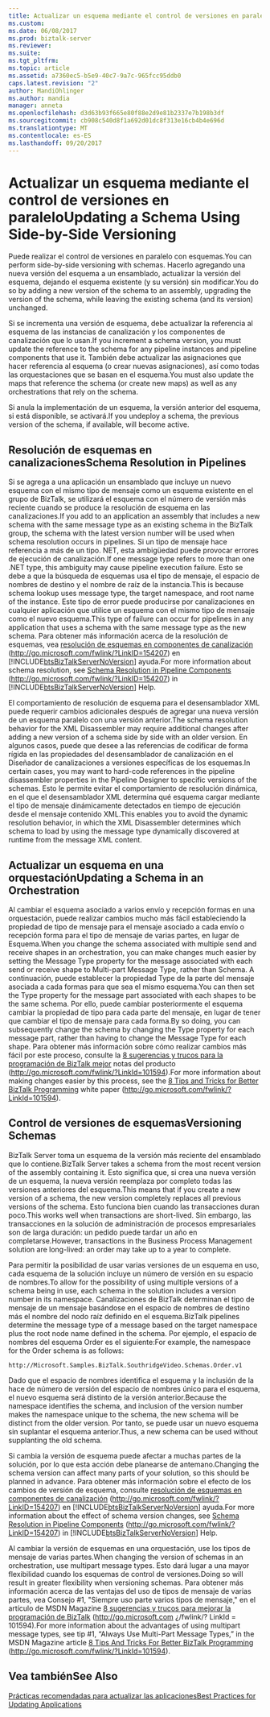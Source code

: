 ```yaml
---
title: Actualizar un esquema mediante el control de versiones en paralelo | Documentos de Microsoft
ms.custom: 
ms.date: 06/08/2017
ms.prod: biztalk-server
ms.reviewer: 
ms.suite: 
ms.tgt_pltfrm: 
ms.topic: article
ms.assetid: a7360ec5-b5e9-40c7-9a7c-965fcc95ddb0
caps.latest.revision: "2"
author: MandiOhlinger
ms.author: mandia
manager: anneta
ms.openlocfilehash: d3d63b93f665e80f88e2d9e81b2337e7b198b3df
ms.sourcegitcommit: cb908c540d8f1a692d01dc8f313e16cb4b4e696d
ms.translationtype: MT
ms.contentlocale: es-ES
ms.lasthandoff: 09/20/2017
---
```

# <a name="updating-a-schema-using-side-by-side-versioning"></a><span data-ttu-id="9dc56-102">Actualizar un esquema mediante el control de versiones en paralelo</span><span class="sxs-lookup"><span data-stu-id="9dc56-102">Updating a Schema Using Side-by-Side Versioning</span></span>
<span data-ttu-id="9dc56-103">Puede realizar el control de versiones en paralelo con esquemas.</span><span class="sxs-lookup"><span data-stu-id="9dc56-103">You can perform side-by-side versioning with schemas.</span></span> <span data-ttu-id="9dc56-104">Hacerlo agregando una nueva versión del esquema a un ensamblado, actualizar la versión del esquema, dejando el esquema existente (y su versión) sin modificar.</span><span class="sxs-lookup"><span data-stu-id="9dc56-104">You do so by adding a new version of the schema to an assembly, upgrading the version of the schema, while leaving the existing schema (and its version) unchanged.</span></span>  
  
 <span data-ttu-id="9dc56-105">Si se incrementa una versión de esquema, debe actualizar la referencia al esquema de las instancias de canalización y los componentes de canalización que lo usan.</span><span class="sxs-lookup"><span data-stu-id="9dc56-105">If you increment a schema version, you must update the reference to the schema for any pipeline instances and pipeline components that use it.</span></span> <span data-ttu-id="9dc56-106">También debe actualizar las asignaciones que hacer referencia al esquema (o crear nuevas asignaciones), así como todas las orquestaciones que se basan en el esquema.</span><span class="sxs-lookup"><span data-stu-id="9dc56-106">You must also update the maps that reference the schema (or create new maps) as well as any orchestrations that rely on the schema.</span></span>  
  
 <span data-ttu-id="9dc56-107">Si anula la implementación de un esquema, la versión anterior del esquema, si está disponible, se activará.</span><span class="sxs-lookup"><span data-stu-id="9dc56-107">If you undeploy a schema, the previous version of the schema, if available, will become active.</span></span>  
  
## <a name="schema-resolution-in-pipelines"></a><span data-ttu-id="9dc56-108">Resolución de esquemas en canalizaciones</span><span class="sxs-lookup"><span data-stu-id="9dc56-108">Schema Resolution in Pipelines</span></span>  
 <span data-ttu-id="9dc56-109">Si se agrega a una aplicación un ensamblado que incluye un nuevo esquema con el mismo tipo de mensaje como un esquema existente en el grupo de BizTalk, se utilizará el esquema con el número de versión más reciente cuando se produce la resolución de esquema en las canalizaciones.</span><span class="sxs-lookup"><span data-stu-id="9dc56-109">If you add to an application an assembly that includes a new schema with the same message type as an existing schema in the BizTalk group, the schema with the latest version number will be used when schema resolution occurs in pipelines.</span></span> <span data-ttu-id="9dc56-110">Si un tipo de mensaje hace referencia a más de un tipo. NET, esta ambigüedad puede provocar errores de ejecución de canalización.</span><span class="sxs-lookup"><span data-stu-id="9dc56-110">If one message type refers to more than one .NET type, this ambiguity may cause pipeline execution failure.</span></span> <span data-ttu-id="9dc56-111">Esto se debe a que la búsqueda de esquemas usa el tipo de mensaje, el espacio de nombres de destino y el nombre de raíz de la instancia.</span><span class="sxs-lookup"><span data-stu-id="9dc56-111">This is because schema lookup uses message type, the target namespace, and root name of the instance.</span></span> <span data-ttu-id="9dc56-112">Este tipo de error puede producirse por canalizaciones en cualquier aplicación que utilice un esquema con el mismo tipo de mensaje como el nuevo esquema.</span><span class="sxs-lookup"><span data-stu-id="9dc56-112">This type of failure can occur for pipelines in any application that uses a schema with the same message type as the new schema.</span></span> <span data-ttu-id="9dc56-113">Para obtener más información acerca de la resolución de esquemas, vea [resolución de esquemas en componentes de canalización](http://go.microsoft.com/fwlink/?LinkID=154207) (http://go.microsoft.com/fwlink/?LinkID=154207) en [!INCLUDE[btsBizTalkServerNoVersion](../includes/btsbiztalkservernoversion-md.md)] ayuda.</span><span class="sxs-lookup"><span data-stu-id="9dc56-113">For more information about schema resolution, see [Schema Resolution in Pipeline Components](http://go.microsoft.com/fwlink/?LinkID=154207) (http://go.microsoft.com/fwlink/?LinkID=154207) in [!INCLUDE[btsBizTalkServerNoVersion](../includes/btsbiztalkservernoversion-md.md)] Help.</span></span>  
  
 <span data-ttu-id="9dc56-114">El comportamiento de resolución de esquema para el desensamblador XML puede requerir cambios adicionales después de agregar una nueva versión de un esquema paralelo con una versión anterior.</span><span class="sxs-lookup"><span data-stu-id="9dc56-114">The schema resolution behavior for the XML Disassembler may require additional changes after adding a new version of a schema side by side with an older version.</span></span> <span data-ttu-id="9dc56-115">En algunos casos, puede que desee a las referencias de codificar de forma rígida en las propiedades del desensamblador de canalización en el Diseñador de canalizaciones a versiones específicas de los esquemas.</span><span class="sxs-lookup"><span data-stu-id="9dc56-115">In certain cases, you may want to hard-code references in the pipeline disassembler properties in the Pipeline Designer to specific versions of the schemas.</span></span> <span data-ttu-id="9dc56-116">Esto le permite evitar el comportamiento de resolución dinámica, en el que el desensamblador XML determina qué esquema cargar mediante el tipo de mensaje dinámicamente detectados en tiempo de ejecución desde el mensaje contenido XML.</span><span class="sxs-lookup"><span data-stu-id="9dc56-116">This enables you to avoid the dynamic resolution behavior, in which the XML Disassembler determines which schema to load by using the message type dynamically discovered at runtime from the message XML content.</span></span>  
  
## <a name="updating-a-schema-in-an-orchestration"></a><span data-ttu-id="9dc56-117">Actualizar un esquema en una orquestación</span><span class="sxs-lookup"><span data-stu-id="9dc56-117">Updating a Schema in an Orchestration</span></span>  
 <span data-ttu-id="9dc56-118">Al cambiar el esquema asociado a varios envío y recepción formas en una orquestación, puede realizar cambios mucho más fácil estableciendo la propiedad de tipo de mensaje para el mensaje asociado a cada envío o recepción forma para el tipo de mensaje de varias partes, en lugar de Esquema.</span><span class="sxs-lookup"><span data-stu-id="9dc56-118">When you change the schema associated with multiple send and receive shapes in an orchestration, you can make changes much easier by setting the Message Type property for the message associated with each send or receive shape to Multi-part Message Type, rather than Schema.</span></span> <span data-ttu-id="9dc56-119">A continuación, puede establecer la propiedad Type de la parte del mensaje asociada a cada formas para que sea el mismo esquema.</span><span class="sxs-lookup"><span data-stu-id="9dc56-119">You can then set the Type property for the message part associated with each shapes to be the same schema.</span></span> <span data-ttu-id="9dc56-120">Por ello, puede cambiar posteriormente el esquema cambiar la propiedad de tipo para cada parte del mensaje, en lugar de tener que cambiar el tipo de mensaje para cada forma.</span><span class="sxs-lookup"><span data-stu-id="9dc56-120">By so doing, you can subsequently change the schema by changing the Type property for each message part, rather than having to change the Message Type for each shape.</span></span> <span data-ttu-id="9dc56-121">Para obtener más información sobre cómo realizar cambios más fácil por este proceso, consulte la [8 sugerencias y trucos para la programación de BizTalk mejor](http://go.microsoft.com/fwlink/?LinkId=101594) notas del producto (http://go.microsoft.com/fwlink/?LinkId=101594).</span><span class="sxs-lookup"><span data-stu-id="9dc56-121">For more information about making changes easier by this process, see the [8 Tips and Tricks for Better BizTalk Programming](http://go.microsoft.com/fwlink/?LinkId=101594) white paper (http://go.microsoft.com/fwlink/?LinkId=101594).</span></span>  
  
## <a name="versioning-schemas"></a><span data-ttu-id="9dc56-122">Control de versiones de esquemas</span><span class="sxs-lookup"><span data-stu-id="9dc56-122">Versioning Schemas</span></span>  
 <span data-ttu-id="9dc56-123">BizTalk Server toma un esquema de la versión más reciente del ensamblado que lo contiene.</span><span class="sxs-lookup"><span data-stu-id="9dc56-123">BizTalk Server takes a schema from the most recent version of the assembly containing it.</span></span> <span data-ttu-id="9dc56-124">Esto significa que, si crea una nueva versión de un esquema, la nueva versión reemplaza por completo todas las versiones anteriores del esquema.</span><span class="sxs-lookup"><span data-stu-id="9dc56-124">This means that if you create a new version of a schema, the new version completely replaces all previous versions of the schema.</span></span> <span data-ttu-id="9dc56-125">Esto funciona bien cuando las transacciones duran poco.</span><span class="sxs-lookup"><span data-stu-id="9dc56-125">This works well when transactions are short-lived.</span></span> <span data-ttu-id="9dc56-126">Sin embargo, las transacciones en la solución de administración de procesos empresariales son de larga duración: un pedido puede tardar un año en completarse.</span><span class="sxs-lookup"><span data-stu-id="9dc56-126">However, transactions in the Business Process Management solution are long-lived: an order may take up to a year to complete.</span></span>  
  
 <span data-ttu-id="9dc56-127">Para permitir la posibilidad de usar varias versiones de un esquema en uso, cada esquema de la solución incluye un número de versión en su espacio de nombres.</span><span class="sxs-lookup"><span data-stu-id="9dc56-127">To allow for the possibility of using multiple versions of a schema being in use, each schema in the solution includes a version number in its namespace.</span></span> <span data-ttu-id="9dc56-128">Canalizaciones de BizTalk determinan el tipo de mensaje de un mensaje basándose en el espacio de nombres de destino más el nombre del nodo raíz definido en el esquema.</span><span class="sxs-lookup"><span data-stu-id="9dc56-128">BizTalk pipelines determine the message type of a message based on the target namespace plus the root node name defined in the schema.</span></span> <span data-ttu-id="9dc56-129">Por ejemplo, el espacio de nombres del esquema Order es el siguiente:</span><span class="sxs-lookup"><span data-stu-id="9dc56-129">For example, the namespace for the Order schema is as follows:</span></span>  
  
```  
http://Microsoft.Samples.BizTalk.SouthridgeVideo.Schemas.Order.v1  
```  
  
 <span data-ttu-id="9dc56-130">Dado que el espacio de nombres identifica el esquema y la inclusión de la hace de número de versión del espacio de nombres único para el esquema, el nuevo esquema será distinto de la versión anterior.</span><span class="sxs-lookup"><span data-stu-id="9dc56-130">Because the namespace identifies the schema, and inclusion of the version number makes the namespace unique to the schema, the new schema will be distinct from the older version.</span></span> <span data-ttu-id="9dc56-131">Por tanto, se puede usar un nuevo esquema sin suplantar el esquema anterior.</span><span class="sxs-lookup"><span data-stu-id="9dc56-131">Thus, a new schema can be used without supplanting the old schema.</span></span>  
  
 <span data-ttu-id="9dc56-132">Si cambia la versión de esquema puede afectar a muchas partes de la solución, por lo que esta acción debe planearse de antemano.</span><span class="sxs-lookup"><span data-stu-id="9dc56-132">Changing the schema version can affect many parts of your solution, so this should be planned in advance.</span></span> <span data-ttu-id="9dc56-133">Para obtener más información sobre el efecto de los cambios de versión de esquema, consulte [resolución de esquemas en componentes de canalización](http://go.microsoft.com/fwlink/?LinkID=154207) (http://go.microsoft.com/fwlink/?LinkID=154207) en [!INCLUDE[btsBizTalkServerNoVersion](../includes/btsbiztalkservernoversion-md.md)] ayuda.</span><span class="sxs-lookup"><span data-stu-id="9dc56-133">For more information about the effect of schema version changes, see [Schema Resolution in Pipeline Components](http://go.microsoft.com/fwlink/?LinkID=154207) (http://go.microsoft.com/fwlink/?LinkID=154207) in [!INCLUDE[btsBizTalkServerNoVersion](../includes/btsbiztalkservernoversion-md.md)] Help.</span></span>  
  
 <span data-ttu-id="9dc56-134">Al cambiar la versión de esquemas en una orquestación, use los tipos de mensaje de varias partes.</span><span class="sxs-lookup"><span data-stu-id="9dc56-134">When changing the version of schemas in an orchestration, use multipart message types.</span></span> <span data-ttu-id="9dc56-135">Esto dará lugar a una mayor flexibilidad cuando los esquemas de control de versiones.</span><span class="sxs-lookup"><span data-stu-id="9dc56-135">Doing so will result in greater flexibility when versioning schemas.</span></span> <span data-ttu-id="9dc56-136">Para obtener más información acerca de las ventajas del uso de tipos de mensaje de varias partes, vea Consejo #1, "Siempre uso parte varios tipos de mensaje," en el artículo de MSDN Magazine [8 sugerencias y trucos para mejorar la programación de BizTalk](http://go.microsoft.com/fwlink/?LinkId=101594) (http://go.microsoft.com ¿/fwlink/? LinkId = 101594).</span><span class="sxs-lookup"><span data-stu-id="9dc56-136">For more information about the advantages of using multipart message types, see tip #1, “Always Use Multi-Part Message Types,” in the MSDN Magazine article [8 Tips And Tricks For Better BizTalk Programming](http://go.microsoft.com/fwlink/?LinkId=101594) (http://go.microsoft.com/fwlink/?LinkId=101594).</span></span>  
  
## <a name="see-also"></a><span data-ttu-id="9dc56-137">Vea también</span><span class="sxs-lookup"><span data-stu-id="9dc56-137">See Also</span></span>  
 [<span data-ttu-id="9dc56-138">Prácticas recomendadas para actualizar las aplicaciones</span><span class="sxs-lookup"><span data-stu-id="9dc56-138">Best Practices for Updating Applications</span></span>](../technical-guides/best-practices-for-updating-applications.md)